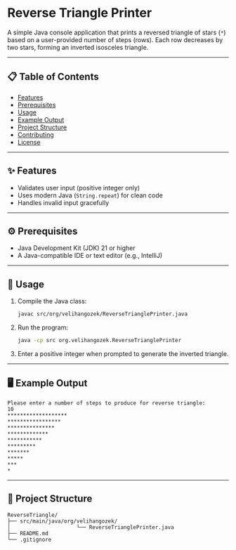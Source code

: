 # Reverse Triangle Printer

A simple Java console application that prints a reversed triangle of stars (`*`) based on a user-provided number of steps (rows). Each row decreases by two stars, forming an inverted isosceles triangle.

---

## 📋 Table of Contents

- [Features](#-features)
- [Prerequisites](#-prerequisites)
- [Usage](#-usage)
- [Example Output](#-example-output)
- [Project Structure](#-project-structure)
- [Contributing](#-contributing)
- [License](#-license)

---

## ✨ Features

- Validates user input (positive integer only)
- Uses modern Java (`String.repeat`) for clean code
- Handles invalid input gracefully

---

## ⚙️ Prerequisites

- Java Development Kit (JDK) 21 or higher
- A Java-compatible IDE or text editor (e.g., IntelliJ)

---

## 📖 Usage

1. Compile the Java class:
   ```bash
   javac src/org/velihangozek/ReverseTrianglePrinter.java
   ```
2. Run the program:
   ```bash
   java -cp src org.velihangozek.ReverseTrianglePrinter
   ```
3. Enter a positive integer when prompted to generate the inverted triangle.

---

## 🖥️ Example Output

```text
Please enter a number of steps to produce for reverse triangle: 
10
*******************
*****************
***************
*************
***********
*********
*******
*****
***
*
```

---

## 📂 Project Structure

```text
ReverseTriangle/
├── src/main/java/org/velihangozek/
│                     └── ReverseTrianglePrinter.java
├── README.md
└── .gitignore
```